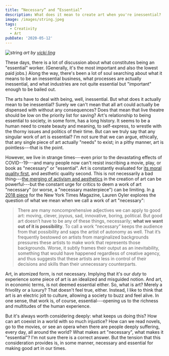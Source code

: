 ```yaml
---
title: “Necessary” and “Essential”
description: What does it mean to create art when you're inessential?
image: /images/string.jpeg
tags:
  - Creativity
  - Art
pubDate: '2020-05-12'
---
```


![string](/images/string.jpeg)
_art by [vicki ling](https://www.instagram.com/vickilingart/)_

These days, there is a lot of discussion about what constitutes being an "essential" worker. (Generally, it's the most important and also the lowest paid jobs.) Along the way, there's been a lot of soul searching about what it means to be an inessential business, what processes are actually inessential, and what industries are not quite essential but "important" enough to be bailed out.

The arts have to deal with being, well, inessential. But what does it actually mean to be inessential? Surely we can't mean that all art could actually be dispensed with without any consequences? Does that mean that live theatre should be low on the priority list for saving? Art's relationship to being essential to society, in some form, has a long history. It seems to be a human need to create beauty and meaning, to self-express, to wrestle with the thorny issues and politics of their time. But can we truly say that any singular work of art is essential? I'm not sure that we can argue, ethically, that any single piece of art actually "needs" to exist; in a pithy manner, art is pointless---that is the point.

However, we live in strange times---even prior to the devastating effects of COVID--19---and many people now can't resist inscribing a movie, play, or book as "necessary" or "essential". Art is constantly evaluated for [its moral quality first](https://www.nytimes.com/interactive/2018/10/03/magazine/morality-social-justice-art-entertainment.html), and aesthetic quality second. This is not necessarily a bad thing---[the merging of activism and aesthetics](https://www.newyorker.com/culture/decade-in-review/the-twenty-seven-best-movies-of-the-decade) in the creation of art can be powerful---but the constant urge for critics to deem a work of art "necessary" (or worse, a "necessary masterpiece") can be limiting. In [a 2018 piece](https://www.nytimes.com/2018/05/08/magazine/what-do-we-mean-when-we-call-art-necessary.html) for the New York Times Magazine, Lauren Oyler explores the question of what we mean when we call a work of art "necessary":

> There are many noncomprehensive adjectives we can apply to good art: moving, clever, joyous, sad, innovative, boring, political. But good art doesn’t have to be any of these things, necessarily; **what we want out of it is possibility**. To call a work “necessary” keeps the audience from that possibility and saps the artist of autonomy as well. That it’s frequently bestowed on artists from marginalized backgrounds pressures these artists to make work that represents those backgrounds. Worse, it subtly frames their output as an inevitability, something that would have happened regardless of creative agency, and thus suggests that these artists are less in control of their decisions and skills than their unnecessary counterparts.

Art, in atomized form, is not necessary. Implying that it's our *duty* to experience some piece of art is an idealized and misguided notion. And art, in economic terms, is not deemed essential either. So, what is art? Merely a frivolity or a luxury? That doesn't feel true, either. Instead, I like to think that art is an electric jolt to culture, allowing a society to buzz and feel alive. In one sense, that work is, of course, essential---opening us to the richness and multitudes of the human experience.

But it's always worth considering deeply: what keeps us doing this? How can art coexist in a world with so much injustice? How can we read novels, go to the movies, or see an opera when there are people deeply suffering, every day, all around the world? What makes art "necessary", what makes it "essential"? I'm not sure there is a correct answer. But the tension that this consideration provides is, in some manner, necessary and essential for making good art in our times.
